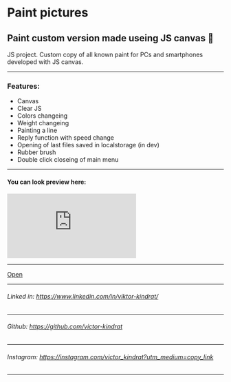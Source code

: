 # Paint pictures
Paint custom version made useing JS canvas 🎨
---

JS project. Сustom copy of all known paint for PCs and smartphones developed with JS canvas.

---
### Features: 
- Canvas
- Clear JS
- Colors changeing
- Weight changeing
- Painting a line
- Reply function with speed change
- Opening of last files saved in localstorage (in dev)
- Rubber brush
- Double click closeing of main menu
---

#### You can look preview here:

![preview](https://files.fm/thumb_show.php?i=2h2q6zd9x "preview")

---
[Open](https://paintpictures.netlify.app/)

    
---

###### Linked in: https://www.linkedin.com/in/viktor-kindrat/
---
###### Github: https://github.com/victor-kindrat
---
###### Instagram: https://instagram.com/victor_kindrat?utm_medium=copy_link
---
